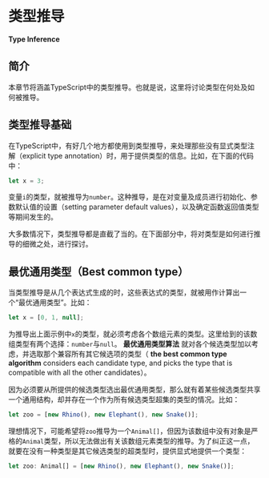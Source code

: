 # 类型推导

**Type Inference**

## 简介

本章节将涵盖TypeScript中的类型推导。也就是说，这里将讨论类型在何处及如何被推导。

## 类型推导基础

在TypeScript中，有好几个地方都使用到类型推导，来处理那些没有显式类型注解（explicit type annotation）时，用于提供类型的信息。比如，在下面的代码中：

```typescript
let x = 3;
```

变量`i`的类型，就被推导为`number`。这种推导，是在对变量及成员进行初始化、参数默认值的设置（setting parameter default values），以及确定函数返回值类型等期间发生的。

大多数情况下，类型推导都是直截了当的。在下面部分中，将对类型是如何进行推导的细微之处，进行探讨。

## 最优通用类型（Best common type）

当类型推导是从几个表达式生成的时，这些表达式的类型，就被用作计算出一个“最优通用类型”。比如：

```typescript
let x = [0, 1, null];
```

为推导出上面示例中`x`的类型，就必须考虑各个数组元素的类型。这里给到的该数组类型有两个选择：`number`与`null`。 **最优通用类型算法** 就对各个候选类型加以考虑，并选取那个兼容所有其它候选项的类型（ **the best common type algorithm** considers each candidate type, and picks the type that is compatible with all the other candidates）。

因为必须要从所提供的候选类型选出最优通用类型，那么就有着某些候选类型共享一个通用结构，却并存在一个作为所有候选类型超集的类型的情况。比如：

```typescript
let zoo = [new Rhino(), new Elephant(), new Snake()];
```

理想情况下，可能希望将`zoo`推导为一个`Animal[]`，但因为该数组中没有对象是严格的`Animal`类型，所以无法做出有关该数组元素类型的推导。为了纠正这一点，就要在没有一种类型是其它候选类型的超类型时，提供显式地提供一个类型：

```typescript
let zoo: Animal[] = [new Rhino(), new Elephant(), new Snake()];
```


